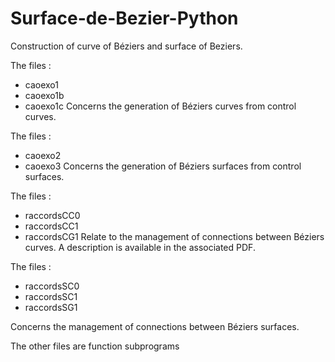 # Surface-de-Bezier-Python

Construction of curve of Béziers and surface of Beziers. 

The files : 
- caoexo1
- caoexo1b
- caoexo1c
Concerns the generation of Béziers curves from control curves. 


The files : 
- caoexo2
- caoexo3
Concerns the generation of Béziers surfaces from control surfaces. 

The files : 
- raccordsCC0
- raccordsCC1
- raccordsCG1 
Relate to the management of connections between Béziers curves. A description is available in the associated PDF.

The files : 
- raccordsSC0
- raccordsSC1
- raccordsSG1

Concerns the management of connections between Béziers surfaces. 




The other files are function subprograms 

